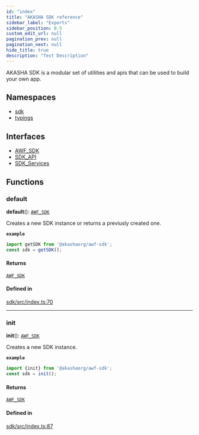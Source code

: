 ```yaml
---
id: "index"
title: "AKASHA SDK reference"
sidebar_label: "Exports"
sidebar_position: 0.5
custom_edit_url: null
pagination_prev: null
pagination_next: null
hide_title: true
description: "Test Description"
---
```


AKASHA SDK is a modular set of utilities and apis that can be used to build
your own app.

## Namespaces

- [sdk](namespaces/sdk.md)
- [typings](namespaces/typings.md)

## Interfaces

- [AWF\_SDK](interfaces/AWF_SDK.md)
- [SDK\_API](interfaces/SDK_API.md)
- [SDK\_Services](interfaces/SDK_Services.md)

## Functions

### default

**default**(): [`AWF_SDK`](interfaces/AWF_SDK.md)

Creates a new SDK instance or returns a previusly created one.

**`example`**
```ts
import getSDK from '@akashaorg/awf-sdk';
const sdk = getSDK();
```

#### Returns

[`AWF_SDK`](interfaces/AWF_SDK.md)

#### Defined in

[sdk/src/index.ts:70](https://github.com/AKASHAorg/akasha-core/blob/c052f00c/sdk/src/index.ts#L70)

___

### init

**init**(): [`AWF_SDK`](interfaces/AWF_SDK.md)

Creates a new SDK instance.

**`example`**
```ts
import {init} from '@akashaorg/awf-sdk';
const sdk = init();
```

#### Returns

[`AWF_SDK`](interfaces/AWF_SDK.md)

#### Defined in

[sdk/src/index.ts:87](https://github.com/AKASHAorg/akasha-core/blob/c052f00c/sdk/src/index.ts#L87)

